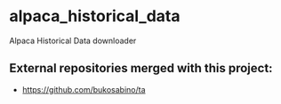 # alpaca_historical_data
Alpaca Historical Data downloader

## External repositories merged with this project:
- https://github.com/bukosabino/ta

